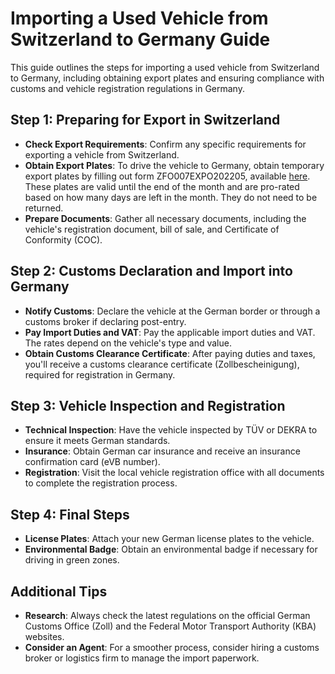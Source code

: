 
# Importing a Used Vehicle from Switzerland to Germany Guide

This guide outlines the steps for importing a used vehicle from Switzerland to Germany, including obtaining export plates and ensuring compliance with customs and vehicle registration regulations in Germany.

## Step 1: Preparing for Export in Switzerland
- **Check Export Requirements**: Confirm any specific requirements for exporting a vehicle from Switzerland.
- **Obtain Export Plates**: To drive the vehicle to Germany, obtain temporary export plates by filling out form ZFO007EXPO202205, available [here](https://www.zh.ch/content/dam/zhweb/bilder-dokumente/themen/mobilitaet/fahrzeuge-kontrollschilder/ZFO007EXPO202205.pdf). These plates are valid until the end of the month and are pro-rated based on how many days are left in the month. They do not need to be returned.
- **Prepare Documents**: Gather all necessary documents, including the vehicle's registration document, bill of sale, and Certificate of Conformity (COC).

## Step 2: Customs Declaration and Import into Germany
- **Notify Customs**: Declare the vehicle at the German border or through a customs broker if declaring post-entry.
- **Pay Import Duties and VAT**: Pay the applicable import duties and VAT. The rates depend on the vehicle's type and value.
- **Obtain Customs Clearance Certificate**: After paying duties and taxes, you'll receive a customs clearance certificate (Zollbescheinigung), required for registration in Germany.

## Step 3: Vehicle Inspection and Registration
- **Technical Inspection**: Have the vehicle inspected by TÜV or DEKRA to ensure it meets German standards.
- **Insurance**: Obtain German car insurance and receive an insurance confirmation card (eVB number).
- **Registration**: Visit the local vehicle registration office with all documents to complete the registration process.

## Step 4: Final Steps
- **License Plates**: Attach your new German license plates to the vehicle.
- **Environmental Badge**: Obtain an environmental badge if necessary for driving in green zones.

## Additional Tips
- **Research**: Always check the latest regulations on the official German Customs Office (Zoll) and the Federal Motor Transport Authority (KBA) websites.
- **Consider an Agent**: For a smoother process, consider hiring a customs broker or logistics firm to manage the import paperwork.
